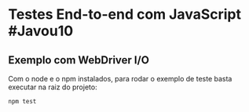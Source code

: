 # Testes End-to-end com JavaScript #Javou10
## Exemplo com WebDriver I/O

Com o node e o npm instalados, para rodar o exemplo de teste basta executar na raiz do projeto:

 ```
 npm test
 ```
